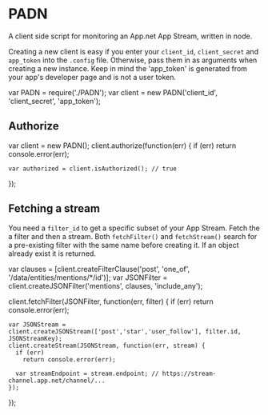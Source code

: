 # PADN

A client side script for monitoring an App.net App Stream, written in node.
  
Creating a new client is easy if you enter your `client_id`, `client_secret` and `app_token` into the `.config` file. Otherwise, pass them in as arguments when creating a new instance. Keep in mind the 'app_token' is generated from your app's developer page and is not a user token.

  var PADN = require('./PADN');
  var client = new PADN('client_id', 'client_secret', 'app_token');


## Authorize

  var client = new PADN();
  client.authorize(function(err) {
    if (err)
      return console.error(err);
    
    var authorized = client.isAuthorized(); // true
  });


## Fetching a stream

You need a `filter_id` to get a specific subset of your App Stream. Fetch the a filter and then a stream. Both `fetchFilter()` and `fetchStream()` search for a pre-existing filter with the same name before creating it. If an object already exist it is returned. 
  
  var clauses = [client.createFilterClause('post', 'one_of', '/data/entities/mentions/*/id')];
  var JSONFilter = client.createJSONFilter('mentions', clauses, 'include_any');
  
  client.fetchFilter(JSONFilter, function(err, filter) {
    if (err)
      return console.error(err);
    
    var JSONStream = client.createJSONStream(['post','star','user_follow'], filter.id, JSONStreamKey);
    client.createStream(JSONStream, function(err, stream) {
      if (err)
        return console.error(err);
      
      var streamEndpoint = stream.endpoint; // https://stream-channel.app.net/channel/...
    });
  });

